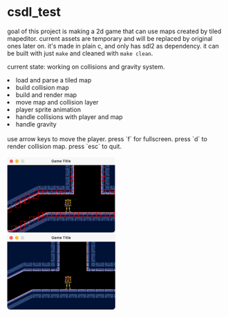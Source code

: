 # csdl_test

goal of this project is making a 2d game that can use maps created by tiled mapeditor.
current assets are temporary and will be replaced by original ones later on.
it's made in plain c, and only has sdl2 as dependency.
it can be built with just `make` and cleaned with `make clean`.

current state: working on collisions and gravity system.

<li>load and parse a tiled map</li>
<li>build collision map</li>
<li>build and render map</li>
<li>move map and collision layer</li>
<li>player sprite animation</li>
<li>handle collisions with player and map</li>
<li>handle gravity</li>

<br>
use arrow keys to move the player.
press `f` for fullscreen.
press `d` to render collision map.
press `esc` to quit.

<br>
<br>
<img src="https://github.com/nsklaus/csdl_test/blob/main/screenshots/screen1.png?raw=true" width="250" > &nbsp; &nbsp;
<img src="https://github.com/nsklaus/csdl_test/blob/main/screenshots/screen2.png?raw=true" width="250">
